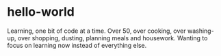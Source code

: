 # hello-world
Learning, one bit of code at a time.
Over 50, over cooking, over washing-up, over shopping, dusting, planning meals and housework. Wanting to focus on learning now instead of everything else. 
